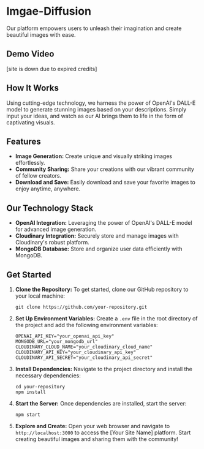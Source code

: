 # Imgae-Diffusion
Our platform empowers users to unleash their imagination and create beautiful images with ease.

## Demo Video
[site is down due to expired credits]


## How It Works
Using cutting-edge technology, we harness the power of OpenAI's DALL-E model to generate stunning images based on your descriptions. Simply input your ideas, and watch as our AI brings them to life in the form of captivating visuals.

## Features
- **Image Generation:** Create unique and visually striking images effortlessly.
- **Community Sharing:** Share your creations with our vibrant community of fellow creators.
- **Download and Save:** Easily download and save your favorite images to enjoy anytime, anywhere.

## Our Technology Stack
- **OpenAI Integration:** Leveraging the power of OpenAI's DALL-E model for advanced image generation.
- **Cloudinary Integration:** Securely store and manage images with Cloudinary's robust platform.
- **MongoDB Database:** Store and organize user data efficiently with MongoDB.

## Get Started
1. **Clone the Repository:** To get started, clone our GitHub repository to your local machine:
   ```
   git clone https://github.com/your-repository.git
   ```

2. **Set Up Environment Variables:** Create a `.env` file in the root directory of the project and add the following environment variables:
   ```
   OPENAI_API_KEY="your_openai_api_key"
   MONGODB_URL="your_mongodb_url"
   CLOUDINARY_CLOUD_NAME="your_cloudinary_cloud_name"
   CLOUDINARY_API_KEY="your_cloudinary_api_key"
   CLOUDINARY_API_SECRET="your_cloudinary_api_secret"
   ```

3. **Install Dependencies:** Navigate to the project directory and install the necessary dependencies:
   ```
   cd your-repository
   npm install
   ```

4. **Start the Server:** Once dependencies are installed, start the server:
   ```
   npm start
   ```

5. **Explore and Create:** Open your web browser and navigate to `http://localhost:3000` to access the [Your Site Name] platform. Start creating beautiful images and sharing them with the community!

